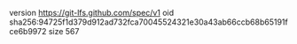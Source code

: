 version https://git-lfs.github.com/spec/v1
oid sha256:94725f1d379d912ad732fca70045524321e30a43ab66ccb68b65191fce6b9972
size 567
